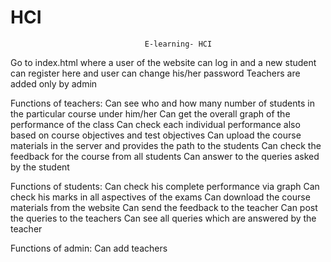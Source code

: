 # HCI
                                  E-learning- HCI

Go to index.html where a user of the website can log in and a new student can register here and user can change his/her password
Teachers are added only by admin

Functions of teachers:
	Can see who and how many number of students in the particular course under him/her
	Can get the overall graph of the performance of the class
	Can check each individual performance also based on course objectives and test objectives
	Can upload the course materials in the server and provides the path to the students 
	Can check the feedback for the course from all students 
	Can answer to the queries asked by the student
	
Functions of students:
	Can check his complete performance via graph
	Can check his marks in all aspectives of the exams
	Can download the course materials from the website
	Can send the feedback to the teacher
	Can post the queries to the teachers
	Can see all queries which are answered by the teacher
	
Functions of admin:
	Can add teachers
